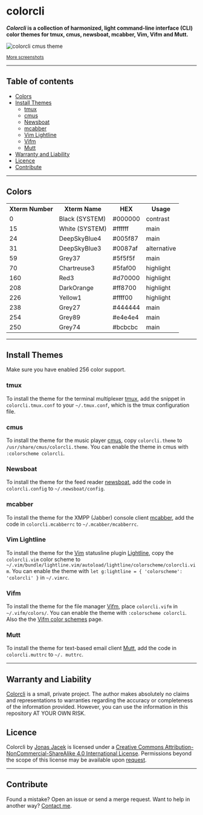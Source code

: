 # colorcli
**_Colorcli_ is a collection of harmonized, light command-line interface (CLI) color themes for tmux, cmus, newsboat, mcabber, Vim, Vifm and Mutt.**

![colorcli cmus theme](https://res.cloudinary.com/jonasjacek/image/upload/v1565902443/colorcli-with-cmus-in-tmux.png "colorcli with cmus")

<small><a href="#screenshots">More screenshots</a></small>

---
## Table of contents

<!-- vim-markdown-toc GFM -->

* [Colors](#colors)
* [Install Themes](#install-themes)
  * [tmux](#tmux)
  * [cmus](#cmus)
  * [Newsboat](#newsboat)
  * [mcabber](#mcabber)
  * [Vim Lightline](#vim-lightline)
  * [Vifm](#vifm)
  * [Mutt](#mutt)
* [Warranty and Liability](#warranty-and-liability)
* [Licence](#licence)
* [Contribute](#contribute)

<!-- vim-markdown-toc -->

---

## Colors

<table>
  <tr>
    <th>Xterm Number</th>
    <th>Xterm Name</th>
    <th>HEX</th>
    <th>Usage</th>
  </tr>
  <tr><td>0</td><td>Black <span>(SYSTEM)</span></td><td>#000000</td><td>contrast</td></tr>
  <tr><td>15</td><td>White <span>(SYSTEM)</span></td><td>#ffffff</td><td>main</td></tr>
  <tr><td>24</td><td>DeepSkyBlue4</td><td>#005f87</td><td>main</td></tr>
  <tr><td>31</td><td>DeepSkyBlue3</td><td>#0087af</td><td>alternative</td></tr>
  <tr><td>59</td><td>Grey37</td><td>#5f5f5f</td><td>main</td></tr>
  <tr><td>70</td><td>Chartreuse3</td><td>#5faf00</td><td>highlight</td></tr>
  <tr><td>160</td><td>Red3</td><td>#d70000</td><td>highlight</td></tr>
  <tr><td>208</td><td>DarkOrange</td><td>#ff8700</td><td>highlight</td></tr>
  <tr><td>226</td><td>Yellow1</td><td>#ffff00</td><td>highlight</td></tr>
  <tr><td>238</td><td>Grey27</td><td>#444444</td><td>main</td></tr>
  <tr><td>254</td><td>Grey89</td><td>#e4e4e4</td><td>main</td></tr>
  <tr><td>250</td><td>Grey74</td><td>#bcbcbc</td><td>main</td></tr>
</table>

---


## Install Themes

Make sure you have enabled 256 color support.

### tmux
To install the theme for the terminal multiplexer [tmux](https://github.com/tmux/tmux/wiki), add the snippet in `colorcli.tmux.conf` to your `~/.tmux.conf`, which is the tmux configuration file.

### cmus
To install the theme for the music player [cmus](https://cmus.github.io/), copy `colorcli.theme` to `/usr/share/cmus/colorcli.theme`. You can enable the theme in cmus with `:colorscheme colorcli`.

### Newsboat
To install the theme for the feed reader [newsboat](https://newsboat.org/), add the code in `colorcli.config` to `~/.newsboat/config`.

### mcabber
To install the theme for the XMPP (Jabber) console client [mcabber](http://mcabber.com/), add the code in `colorcli.mcabberrc` to `~/.mcabber/mcabberrc`.

### Vim Lightline
To install the theme for the [Vim](https://www.vim.org/) statusline plugin [Lightline](https://github.com/itchyny/lightline.vim), copy the `colorcli.vim` color scheme to `~/.vim/bundle/lightline.vim/autoload/lightline/colorscheme/colorcli.vim`. You can enable the theme with `let g:lightline = { 'colorscheme': 'colorcli' }` in `~/.vimrc`.

### Vifm
To install the theme for the file manager [Vifm](https://vifm.info/), place `colorcli.vifm` in `~/.vifm/colors/`. You can enable the theme with `:colorscheme colorcli`. Also the the [Vifm color schemes](https://wiki.vifm.info/index.php/Color_schemes) page.

### Mutt
To install the theme for text-based email client [Mutt](http://www.mutt.org/), add the code in `colorcli.muttrc` to `~/. muttrc`.

---


## Warranty and Liability

[Colorcli](https://gitlab.com/jonasjacek/colorcli) is a small, private project. The author makes absolutely no claims and representations to warranties regarding the accuracy or completeness of the information provided. However, you can use the information in this repository AT YOUR OWN RISK.

## Licence

<span xmlns:dct="http://purl.org/dc/terms/" href="http://purl.org/dc/dcmitype/Text" property="dct:title" rel="dct:type">Colorcli</span> by <a xmlns:cc="http://creativecommons.org/ns#" href="https://gitlab.com/jonasjacek/colorcli" property="cc:attributionName" rel="cc:attributionURL">Jonas Jacek</a> is licensed under a <a rel="license" href="http://creativecommons.org/licenses/by-nc-sa/4.0/">Creative Commons Attribution-NonCommercial-ShareAlike 4.0 International License</a>. Permissions beyond the scope of this license may be available upon <a xmlns:cc="http://creativecommons.org/ns#" href="https://www.j15k.com/contact" rel="cc:morePermissions">request</a>.

---

## Contribute

Found a mistake? Open an issue or send a merge request. Want to help in another way? [Contact me](https://www.j15k.com/contact).
